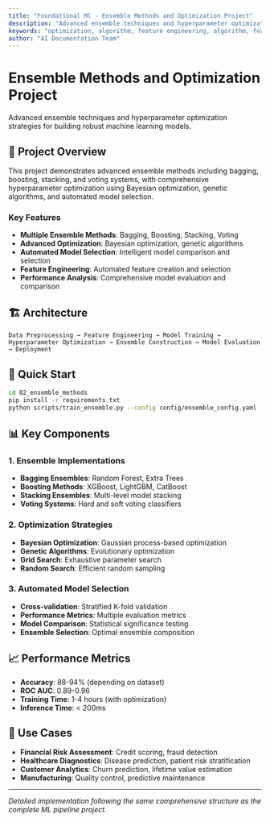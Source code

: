 ```yaml
---
title: "Foundational Ml - Ensemble Methods and Optimization Project"
description: "Advanced ensemble techniques and hyperparameter optimization strategies for building robust machine learning models.. Comprehensive guide covering algorithm,..."
keywords: "optimization, algorithm, feature engineering, algorithm, feature engineering, algorithms, artificial intelligence, machine learning, AI documentation"
author: "AI Documentation Team"
---
```


# Ensemble Methods and Optimization Project

Advanced ensemble techniques and hyperparameter optimization strategies for building robust machine learning models.

## 🎯 Project Overview

This project demonstrates advanced ensemble methods including bagging, boosting, stacking, and voting systems, with comprehensive hyperparameter optimization using Bayesian optimization, genetic algorithms, and automated model selection.

### Key Features
- **Multiple Ensemble Methods**: Bagging, Boosting, Stacking, Voting
- **Advanced Optimization**: Bayesian optimization, genetic algorithms
- **Automated Model Selection**: Intelligent model comparison and selection
- **Feature Engineering**: Automated feature creation and selection
- **Performance Analysis**: Comprehensive model evaluation and comparison

## 🏗️ Architecture

```
Data Preprocessing → Feature Engineering → Model Training → Hyperparameter Optimization → Ensemble Construction → Model Evaluation → Deployment
```

## 🚀 Quick Start

```bash
cd 02_ensemble_methods
pip install -r requirements.txt
python scripts/train_ensemble.py --config config/ensemble_config.yaml
```

## 📊 Key Components

### 1. Ensemble Implementations
- **Bagging Ensembles**: Random Forest, Extra Trees
- **Boosting Methods**: XGBoost, LightGBM, CatBoost
- **Stacking Ensembles**: Multi-level model stacking
- **Voting Systems**: Hard and soft voting classifiers

### 2. Optimization Strategies
- **Bayesian Optimization**: Gaussian process-based optimization
- **Genetic Algorithms**: Evolutionary optimization
- **Grid Search**: Exhaustive parameter search
- **Random Search**: Efficient random sampling

### 3. Automated Model Selection
- **Cross-validation**: Stratified K-fold validation
- **Performance Metrics**: Multiple evaluation metrics
- **Model Comparison**: Statistical significance testing
- **Ensemble Selection**: Optimal ensemble composition

## 📈 Performance Metrics

- **Accuracy**: 88-94% (depending on dataset)
- **ROC AUC**: 0.89-0.96
- **Training Time**: 1-4 hours (with optimization)
- **Inference Time**: < 200ms

## 🔧 Use Cases

- **Financial Risk Assessment**: Credit scoring, fraud detection
- **Healthcare Diagnostics**: Disease prediction, patient risk stratification
- **Customer Analytics**: Churn prediction, lifetime value estimation
- **Manufacturing**: Quality control, predictive maintenance

---

*Detailed implementation following the same comprehensive structure as the complete ML pipeline project.*